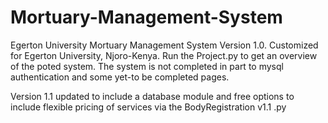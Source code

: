 # Mortuary-Management-System
Egerton University Mortuary Management System Version 1.0.
Customized for Egerton University, Njoro-Kenya.
Run the Project.py to get an overview of the poted system.
The system is not completed in part to mysql authentication and some yet-to be completed pages.


Version 1.1 updated to include a database module and free options to include flexible pricing of services via the BodyRegistration v1.1 .py
